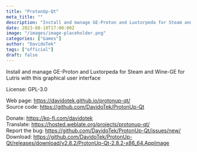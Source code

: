 ```yaml
---
title: "ProtonUp-Qt"
meta_title: ""
description: "Install and manage GE-Proton and Luxtorpeda for Steam and Wine-GE for Lutris with this graphical user interface"
date: 2023-08-10T17:00:00Z
image: "/images/image-placeholder.png"
categories: ["Games"]
author: "DavidoTek"
tags: ["official"]
draft: false
---
```


Install and manage GE-Proton and Luxtorpeda for Steam and Wine-GE for Lutris with this graphical user interface

License: GPL-3.0

Web page: https://davidotek.github.io/protonup-qt/  
Source code: https://github.com/DavidoTek/ProtonUp-Qt

Donate: https://ko-fi.com/davidotek  
Translate: https://hosted.weblate.org/projects/protonup-qt/  
Report the bug: https://github.com/DavidoTek/ProtonUp-Qt/issues/new/  
Download: https://github.com/DavidoTek/ProtonUp-Qt/releases/download/v2.8.2/ProtonUp-Qt-2.8.2-x86_64.AppImage
